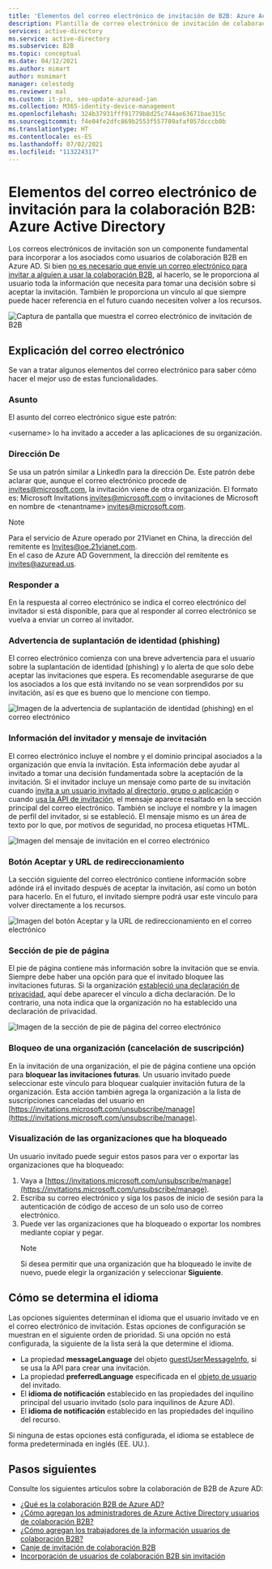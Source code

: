 ```yaml
---
title: 'Elementos del correo electrónico de invitación de B2B: Azure Active Directory | Microsoft Docs'
description: Plantilla de correo electrónico de invitación de colaboración B2B de Azure Active Directory
services: active-directory
ms.service: active-directory
ms.subservice: B2B
ms.topic: conceptual
ms.date: 04/12/2021
ms.author: mimart
author: msmimart
manager: celestedg
ms.reviewer: mal
ms.custom: it-pro, seo-update-azuread-jan
ms.collection: M365-identity-device-management
ms.openlocfilehash: 324b37931fff91779b8d25c744ae63671bae315c
ms.sourcegitcommit: f4e04fe2dfc869b2553f557709afaf057dcccb0b
ms.translationtype: HT
ms.contentlocale: es-ES
ms.lasthandoff: 07/02/2021
ms.locfileid: "113224317"
---
```

# <a name="the-elements-of-the-b2b-collaboration-invitation-email---azure-active-directory"></a>Elementos del correo electrónico de invitación para la colaboración B2B: Azure Active Directory

Los correos electrónicos de invitación son un componente fundamental para incorporar a los asociados como usuarios de colaboración B2B en Azure AD. Si bien [no es necesario que envíe un correo electrónico para invitar a alguien a usar la colaboración B2B](add-user-without-invite.md), al hacerlo, se le proporciona al usuario toda la información que necesita para tomar una decisión sobre si aceptar la invitación. También le proporciona un vínculo al que siempre puede hacer referencia en el futuro cuando necesiten volver a los recursos.

![Captura de pantalla que muestra el correo electrónico de invitación de B2B](media/invitation-email-elements/invitation-email.png)

## <a name="explaining-the-email"></a>Explicación del correo electrónico

Se van a tratar algunos elementos del correo electrónico para saber cómo hacer el mejor uso de estas funcionalidades.

### <a name="subject"></a>Asunto

El asunto del correo electrónico sigue este patrón:

&lt;username&gt; lo ha invitado a acceder a las aplicaciones de su organización.

### <a name="from-address"></a>Dirección De

Se usa un patrón similar a LinkedIn para la dirección De. Este patrón debe aclarar que, aunque el correo electrónico procede de invites@microsoft.com, la invitación viene de otra organización. El formato es: Microsoft Invitations <invites@microsoft.com> o invitaciones de Microsoft en nombre de &lt;tenantname&gt; <invites@microsoft.com>. 

> [!NOTE]
> Para el servicio de Azure operado por 21Vianet en China, la dirección del remitente es Invites@oe.21vianet.com.  
> En el caso de Azure AD Government, la dirección del remitente es invites@azuread.us.

### <a name="reply-to"></a>Responder a

En la respuesta al correo electrónico se indica el correo electrónico del invitador si está disponible, para que al responder al correo electrónico se vuelva a enviar un correo al invitador.

### <a name="phishing-warning"></a>Advertencia de suplantación de identidad (phishing)

El correo electrónico comienza con una breve advertencia para el usuario sobre la suplantación de identidad (phishing) y lo alerta de que solo debe aceptar las invitaciones que espera. Es recomendable asegurarse de que los asociados a los que está invitando no se vean sorprendidos por su invitación, así es que es bueno que lo mencione con tiempo.

![Imagen de la advertencia de suplantación de identidad (phishing) en el correo electrónico](media/invitation-email-elements/phishing-warning.png)

### <a name="inviters-information-and-invitation-message"></a>Información del invitador y mensaje de invitación

El correo electrónico incluye el nombre y el dominio principal asociados a la organización que envía la invitación. Esta información debe ayudar al invitado a tomar una decisión fundamentada sobre la aceptación de la invitación. Si el invitador incluye un mensaje como parte de su invitación cuando [invita a un usuario invitado al directorio, grupo o aplicación](add-users-administrator.md) o cuando [usa la API de invitación](customize-invitation-api.md), el mensaje aparece resaltado en la sección principal del correo electrónico. También se incluye el nombre y la imagen de perfil del invitador, si se estableció. El mensaje mismo es un área de texto por lo que, por motivos de seguridad, no procesa etiquetas HTML.

![Imagen del mensaje de invitación en el correo electrónico](media/invitation-email-elements/invitation-message-inviters-info.png)

### <a name="accept-button-and-redirect-url"></a>Botón Aceptar y URL de redireccionamiento

La sección siguiente del correo electrónico contiene información sobre adónde irá el invitado después de aceptar la invitación, así como un botón para hacerlo.  En el futuro, el invitado siempre podrá usar este vínculo para volver directamente a los recursos.

![Imagen del botón Aceptar y la URL de redireccionamiento en el correo electrónico](media/invitation-email-elements/accept-button.png)

### <a name="footer-section"></a>Sección de pie de página

El pie de página contiene más información sobre la invitación que se envía. Siempre debe haber una opción para que el invitado bloquee las invitaciones futuras. Si la organización [estableció una declaración de privacidad](../fundamentals/active-directory-properties-area.md), aquí debe aparecer el vínculo a dicha declaración.  De lo contrario, una nota indica que la organización no ha establecido una declaración de privacidad.

![Imagen de la sección de pie de página del correo electrónico](media/invitation-email-elements/footer-section.png)

### <a name="blocking-an-organization-unsubscribing"></a>Bloqueo de una organización (cancelación de suscripción)

En la invitación de una organización, el pie de página contiene una opción para **bloquear las invitaciones futuras**. Un usuario invitado puede seleccionar este vínculo para bloquear cualquier invitación futura de la organización. Esta acción también agrega la organización a la lista de suscripciones canceladas del usuario en [https://invitations.microsoft.com/unsubscribe/manage](https://invitations.microsoft.com/unsubscribe/manage).

### <a name="viewing-organizations-youve-blocked"></a>Visualización de las organizaciones que ha bloqueado

Un usuario invitado puede seguir estos pasos para ver o exportar las organizaciones que ha bloqueado:

1. Vaya a [https://invitations.microsoft.com/unsubscribe/manage](https://invitations.microsoft.com/unsubscribe/manage).
2. Escriba su correo electrónico y siga los pasos de inicio de sesión para la autenticación de código de acceso de un solo uso de correo electrónico.
3. Puede ver las organizaciones que ha bloqueado o exportar los nombres mediante copiar y pegar.
   > [!NOTE]
   > Si desea permitir que una organización que ha bloqueado le invite de nuevo, puede elegir la organización y seleccionar **Siguiente**.

## <a name="how-the-language-is-determined"></a>Cómo se determina el idioma

Las opciones siguientes determinan el idioma que el usuario invitado ve en el correo electrónico de invitación. Estas opciones de configuración se muestran en el siguiente orden de prioridad. Si una opción no está configurada, la siguiente de la lista será la que determine el idioma.

- La propiedad **messageLanguage** del objeto [guestUserMessageInfo](/graph/api/resources/invitedusermessageinfo), si se usa la API para crear una invitación.
-   La propiedad **preferredLanguage** especificada en el [objeto de usuario](/graph/api/resources/user) del invitado.
-   El **idioma de notificación** establecido en las propiedades del inquilino principal del usuario invitado (solo para inquilinos de Azure AD).
-   El **idioma de notificación** establecido en las propiedades del inquilino del recurso.

Si ninguna de estas opciones está configurada, el idioma se establece de forma predeterminada en inglés (EE. UU.).

## <a name="next-steps"></a>Pasos siguientes

Consulte los siguientes artículos sobre la colaboración de B2B de Azure AD:

- [¿Qué es la colaboración B2B de Azure AD?](what-is-b2b.md)
- [¿Cómo agregan los administradores de Azure Active Directory usuarios de colaboración B2B?](add-users-administrator.md)
- [¿Cómo agregan los trabajadores de la información usuarios de colaboración B2B?](add-users-information-worker.md)
- [Canje de invitación de colaboración B2B](redemption-experience.md)
- [Incorporación de usuarios de colaboración B2B sin invitación](add-user-without-invite.md)
